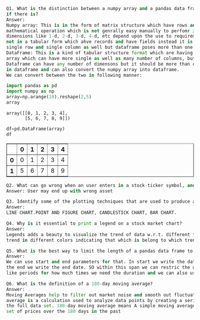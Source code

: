 

```python
Q1. What is the distinction between a numpy array and a pandas data frame? Is there a way to convert between the two
if there is?
Answer:
Numpy array: This is in the form of matrix structure which have rows and columns. It generally performs python 
mathematical operation which is not genrally easy manually to perfomr in coding case. It may be of any 
dimensions like 1-d, 2-d, 3-d, 4-d, etc depend upon the use to requirement. Unlike dataframe, numpy array are 
not in a tabular form which ahve records and have fields instead it is in the form of matrices. It can have
single row and single column as well but dataframe poses more than one column
DataFrame: This is a kind of tabular structure format which are having more than one column. Unlike numpy 
array which can have more single as well as many number of columns, but dataframe have more than one column.
Dataframe can have any number of dimensons but it should be more than one. We can use numpy array operation 
in dataframe and can also convert the numpy array into dataframe.
We can convert between the two in following manner:

```


```python
import pandas as pd
import numpy as np
array=np.arange(10).reshape(2,5)
array
```




    array([[0, 1, 2, 3, 4],
           [5, 6, 7, 8, 9]])




```python
df=pd.DataFrame(array)
df
```




<div>
<style scoped>
    .dataframe tbody tr th:only-of-type {
        vertical-align: middle;
    }

    .dataframe tbody tr th {
        vertical-align: top;
    }

    .dataframe thead th {
        text-align: right;
    }
</style>
<table border="1" class="dataframe">
  <thead>
    <tr style="text-align: right;">
      <th></th>
      <th>0</th>
      <th>1</th>
      <th>2</th>
      <th>3</th>
      <th>4</th>
    </tr>
  </thead>
  <tbody>
    <tr>
      <th>0</th>
      <td>0</td>
      <td>1</td>
      <td>2</td>
      <td>3</td>
      <td>4</td>
    </tr>
    <tr>
      <th>1</th>
      <td>5</td>
      <td>6</td>
      <td>7</td>
      <td>8</td>
      <td>9</td>
    </tr>
  </tbody>
</table>
</div>




```python
Q2. What can go wrong when an user enters in a stock-ticker symbol, and how do you handle it?
Answer: User may end up with wrong asset
```


```python
Q3. Identify some of the plotting techniques that are used to produce a stock-market chart.
Answer:
LINE CHART.POINT AND FIGURE CHART, CANDLESTICK CHART, BAR CHART.
```


```python
Q4. Why is it essential to print a legend on a stock market chart?
Answer:
Legends adds a beauty to visualize the trend of data w.r.t. different features. It creates the different 
trend in different colors indicating that which is belong to which trend is belong to which feature.
```


```python
Q5. What is the best way to limit the length of a pandas data frame to less than a year?
Answer:
We can use start and end parameters for that. In start we write the date from where we are starting and at 
the end we write the end date. SO within this span we can restric the duration. Also we can use the parameters 
like periods for how much times we need the duration and we can also use the frequency parameter.
```


```python
Q6. What is the definition of a 180-day moving average?
Answer:
Moving Averages help to filter out market noise and smooth out fluctuations in price. In statistics, a moving
average is a calculation used to analyze data points by creating a series of averages of different subsets of 
the full data set. 180-day moving average means A simple moving average (SMA) is a arithmetic mean of a given 
set of prices over the 180 days in the past
```
